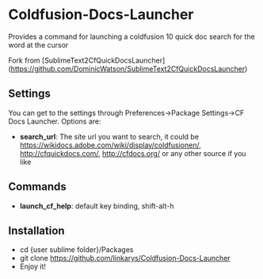 Coldfusion-Docs-Launcher
=======================

Provides a command for launching a coldfusion 10 quick doc search for the word at the cursor

Fork from [SublimeText2CfQuickDocsLauncher] (<https://github.com/DominicWatson/SublimeText2CfQuickDocsLauncher>)

Settings
--------

You can get to the settings through Preferences->Package Settings->CF Docs Launcher. Options are:

* **search_url**: The site url you want to search, it could be https://wikidocs.adobe.com/wiki/display/coldfusionen/, http://cfquickdocs.com/, http://cfdocs.org/ or any other source if you like

Commands
--------

* **launch_cf_help**: default key binding, shift-alt-h

Installation
------------
- cd {user sublime folder}/Packages
- git clone https://github.com/linkarys/Coldfusion-Docs-Launcher
- Enjoy it!
